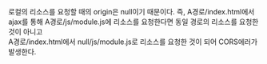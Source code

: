 로컬의 리소스를 요청할 때의 origin은 null이기 때문이다. 
즉, A경로/index.html에서 ajax를 통해 A경로/js/module.js에 리소스를 요청한다면 동일 경로의 리소스를 요청한 것이 아니고   
 A경로/index.html에서 null/js/module.js로 리소스를 요청한 것이 되어 CORS에러가 발생한다.
